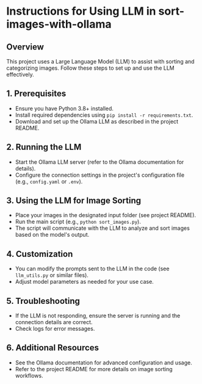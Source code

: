 # Instructions for Using LLM in sort-images-with-ollama

## Overview

This project uses a Large Language Model (LLM) to assist with sorting and categorizing images. Follow these steps to set up and use the LLM effectively.

## 1. Prerequisites

- Ensure you have Python 3.8+ installed.
- Install required dependencies using `pip install -r requirements.txt`.
- Download and set up the Ollama LLM as described in the project README.

## 2. Running the LLM

- Start the Ollama LLM server (refer to the Ollama documentation for details).
- Configure the connection settings in the project's configuration file (e.g., `config.yaml` or `.env`).

## 3. Using the LLM for Image Sorting

- Place your images in the designated input folder (see project README).
- Run the main script (e.g., `python sort_images.py`).
- The script will communicate with the LLM to analyze and sort images based on the model's output.

## 4. Customization

- You can modify the prompts sent to the LLM in the code (see `llm_utils.py` or similar files).
- Adjust model parameters as needed for your use case.

## 5. Troubleshooting

- If the LLM is not responding, ensure the server is running and the connection details are correct.
- Check logs for error messages.

## 6. Additional Resources

- See the Ollama documentation for advanced configuration and usage.
- Refer to the project README for more details on image sorting workflows.
